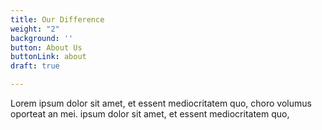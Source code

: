 ```yaml
---
title: Our Difference
weight: "2"
background: ''
button: About Us
buttonLink: about
draft: true

---
```

Lorem ipsum dolor sit amet, et essent mediocritatem quo, choro volumus oporteat an mei. ipsum dolor sit amet, et essent mediocritatem quo,